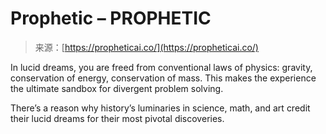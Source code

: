 <!--yml
category: 未分类
date: 2024-05-27 15:12:54
-->

# Prophetic – PROPHETIC

> 来源：[https://propheticai.co/](https://propheticai.co/)

In lucid dreams, you are freed from conventional laws of physics: gravity, conservation of energy, conservation of mass. This makes the experience the ultimate sandbox for divergent problem solving.

There’s a reason why history’s luminaries in science, math, and art credit their lucid dreams for their most pivotal discoveries.
